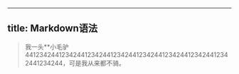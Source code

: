 
---
 title: Markdown语法
 ---
 > 我一头**小毛驴44123424412342441234244123424412342441234244123424412342441234244，可是我从来都不骑。


